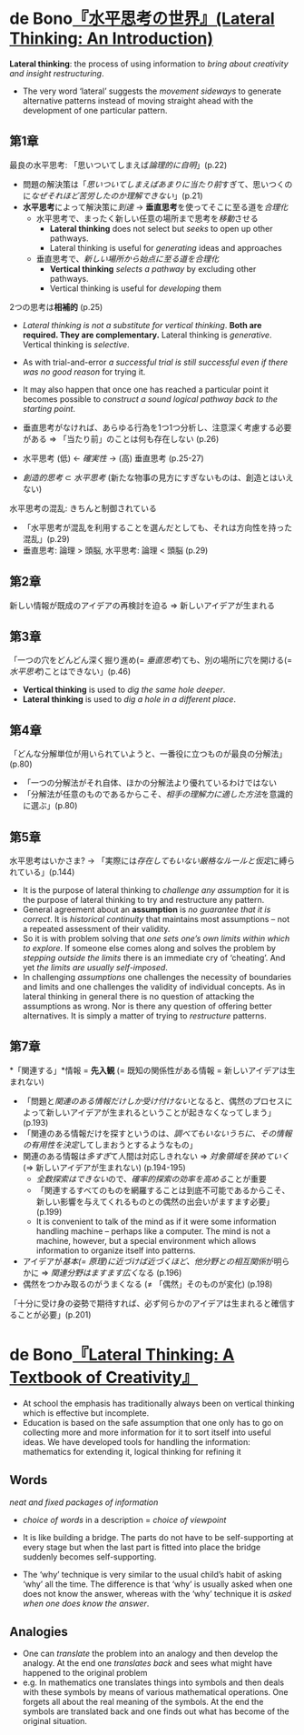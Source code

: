 # de Bono[『水平思考の世界』(Lateral Thinking: An Introduction)](urn:isbn:4877713379)

**Lateral thinking**: the process of using information to *bring about creativity and insight restructuring*.

- The very word ‘lateral’ suggests the *movement sideways* to generate alternative patterns instead of moving straight ahead with the development of one particular pattern.

## 第1章

最良の水平思考: 「思いついてしまえば*論理的に自明*」(p.22)

- 問題の解決策は「*思いついてしまえばあまりに当たり前*すぎて、思いつくのに*なぜそれほど苦労したのか理解できない*」(p.21)
- **水平思考**によって解決策に*到達* → **垂直思考**を使ってそこに至る道を*合理化*
	- 水平思考で、まったく新しい任意の場所まで思考を*移動*させる
		- **Lateral thinking** does not select but *seeks* to open up other pathways.
		- Lateral thinking is useful for *generating* ideas and approaches
	- 垂直思考で、*新しい場所から始点に至る道を合理化*
		- **Vertical thinking** *selects a pathway* by excluding other pathways.
		- Vertical thinking is useful for *developing* them

2つの思考は**相補的** (p.25)

- *Lateral thinking is not a substitute for vertical thinking*. **Both are required. They are complementary.** Lateral thinking is *generative*. Vertical thinking is *selective*.
- As with trial-and-error *a successful trial is still successful even if there was no good reason* for trying it.
- It may also happen that once one has reached a particular point it becomes possible to *construct a sound logical pathway back to the starting point*.

- 垂直思考がなければ、あらゆる行為を1つ1つ分析し、注意深く考慮する必要がある ⇒ 「当たり前」のことは何も存在しない (p.26)
- 水平思考 (低) ← *確実性* → (高) 垂直思考 (p.25-27)
- *創造的思考* ⊂ *水平思考* (新たな物事の見方にすぎないものは、創造とはいえない)

水平思考の混乱: きちんと制御されている

- 「水平思考が混乱を利用することを選んだとしても、それは方向性を持った混乱」(p.29)
- 垂直思考: 論理 > 頭脳, 水平思考: 論理 < 頭脳 (p.29)

## 第2章

新しい情報が既成のアイデアの再検討を迫る ⇒ 新しいアイデアが生まれる

## 第3章

「一つの穴をどんどん深く掘り進め(= *垂直思考*)ても、別の場所に穴を開ける(= *水平思考*)ことはできない」(p.46)

- **Vertical thinking** is used to *dig the same hole deeper*.
- **Lateral thinking** is used to *dig a hole in a different place*.

## 第4章

「どんな分解単位が用いられていようと、一番役に立つものが最良の分解法」(p.80)

- 「一つの分解法がそれ自体、ほかの分解法より優れているわけではない
- 「分解法が任意のものであるからこそ、*相手の理解力に適した方法*を意識的に選ぶ」(p.80)

## 第5章

水平思考はいかさま? → 「実際には*存在してもいない厳格なルールと仮定*に縛られている」(p.144)

- It is the purpose of lateral thinking to *challenge any assumption* for it is the purpose of lateral thinking to try and restructure any pattern.
- General agreement about an **assumption** is *no guarantee that it is correct*. It is *historical continuity* that maintains most assumptions – not a repeated assessment of their validity.
- So it is with problem solving that *one sets one’s own limits within which to explore*. If someone else comes along and solves the problem by *stepping outside the limits* there is an immediate cry of ‘cheating’. And yet *the limits are usually self-imposed*.
- In challenging *assumptions* one challenges the necessity of boundaries and limits and one challenges the validity of individual concepts. As in lateral thinking in general there is no question of attacking the assumptions as wrong. Nor is there any question of offering better alternatives. It is simply a matter of trying to *restructure* patterns.

## 第7章

*「関連する」*情報 = **先入観** (= 既知の関係性がある情報 = 新しいアイデアは生まれない)

- 「問題と*関連のある情報だけしか受け付けない*となると、偶然のプロセスによって新しいアイデアが生まれるということが起きなくなってしまう」(p.193)
- 「関連のある情報だけを探すというのは、*調べてもいないうちに、その情報の有用性を決定*してしまおうとするようなもの」
- 関連のある情報は*多すぎ*て人間は対応しきれない ⇒ *対象領域を狭めていく* (⇒ 新しいアイデアが生まれない) (p.194-195)
	- *全数探索はできない*ので、*確率的探索の効率を高める*ことが重要
	- 「関連するすべてのものを網羅することは到底不可能であるからこそ、新しい影響を与えてくれるものとの偶然の出会いがますます必要」(p.199)
	- It is convenient to talk of the mind as if it were some information handling machine – perhaps like a computer. The mind is not a machine, however, but a special environment which allows information to organize itself into patterns.
- アイデアが*基本(= 原理)に近づけば近づくほど、他分野との相互関係*が明らかに ⇒ *関連分野はますます広く*なる (p.196)
- 偶然をつかみ取るのがうまくなる (≠ 「偶然」そのものが変化) (p.198)

「十分に受け身の姿勢で期待すれば、必ず何らかのアイデアは生まれると確信することが必要」(p.201)

# de Bono[『Lateral Thinking: A Textbook of Creativity』](urn:isbn:0060903252)

- At school the emphasis has traditionally always been on vertical thinking which is effective but incomplete.
- Education is based on the safe assumption that one only has to go on collecting more and more information for it to sort itself into useful ideas. We have developed tools for handling the information: mathematics for extending it, logical thinking for refining it

## **Words**

*neat and fixed packages of information*

- *choice of words* in a description = *choice of viewpoint*

- It is like building a bridge. The parts do not have to be self-supporting at every stage but when the last part is fitted into place the bridge suddenly becomes self-supporting.

- The ‘why’ technique is very similar to the usual child’s habit of asking ‘why’ all the time. The difference is that ‘why’ is usually asked when one does not know the answer, whereas with the ‘why’ technique it is *asked when one does know the answer*.

## **Analogies**

- One can *translate* the problem into an analogy and then develop the analogy. At the end one *translates back* and sees what might have happened to the original problem
- e.g. In mathematics one translates things into symbols and then deals with these symbols by means of various mathematical operations. One forgets all about the real meaning of the symbols. At the end the symbols are translated back and one finds out what has become of the original situation.
